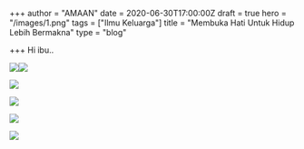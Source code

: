 +++
author = "AMAAN"
date = 2020-06-30T17:00:00Z
draft = true
hero = "/images/1.png"
tags = ["Ilmu Keluarga"]
title = "Membuka Hati Untuk Hidup Lebih Bermakna"
type = "blog"

+++
Hi ibu..

![](/images/2.png)![](/images/3.png)

![](/images/4.png)

![](/images/5.png)

![](/images/6.png)

![](/images/7.png)